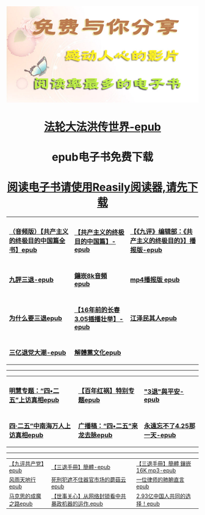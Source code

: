 
<tbody>
<tr>
<td align="center"><IMG SRC="https://github.com/dfchunsring/wer/blob/master/img/2018-0514189.jpg?raw=true" width=880></td>
</tr>
<h1 align="center">	
<td><a href="https://github.com/dfchunsring/yue/blob/master/epub--1/fldfhao.epub?raw=true">法轮大法洪传世界-epub</a></td></h1></p>		
	
<h1 align="center">epub电子书免费下载</h1></p>
<h1 align="center">	
<td><a href="https://github.com/dfchunsring/wer/blob/master/downldoad/Reasily1802h.apk?raw=true">阅读电子书请使用Reasily阅读器,请先下载</a></td></h1></p>	
	
<table>

<tr>	
	<td><h3><a href="https://github.com/dfchunsring/yue/blob/master/epub/goalmp3Np.epub?raw=true">（音频版）【共产主义的终极目的中国篇全书】epub</a></h3></td>
	<td><h3><a href="https://github.com/dfchunsring/wer/blob/master/epub/gbUltiGoalCmChina.epub?raw=true">【共产主义的终极目的中国篇】-epub </a></h3></td>
	<td><h3><a href="https://github.com/dfchunsring/yue/blob/master/epub--1/goalmp3Npr.epub?raw=true">【《九评》编辑部：《共产主义的终极目的》】播报版-epub</a></h3></td>	
</tr>

<tr>
<td><h3><a href="https://github.com/dfchunsring/yue/blob/master/epub--1/jpgcdm4a5k.epub?raw=true">九評三退-epub</a></h3></td>
<td><h3><a href="https://git.io/8k">鑲崁8k音頻epub</a>&nbsp;&nbsp; </a></h3></td>
<td><h3><a href="https://github.com/dfchunsring/wer/blob/master/downldoad/goalmp4Npf.epub?raw=true">mp4播报版 epub </a></h3></td>	
</tr>
<tr>
	<td><h3><a href="https://git.io/whytd">为什么要三退epub</a></h3></td>	
	<td><h3><a href="https://github.com/dfchunsring/wer/blob/master/epub/305.epub?raw=true"> 【16年前的长春3.05插播壮举】-epub</a></h3></td>	
	<td><h3><a href="https://github.com/dfchunsring/yue/blob/master/epub--1/jzmqr-p-2018.epub?raw=true">江泽民其人epub</a></h3></td>

</tr>
<tr>
<td><h3><a href="https://github.com/dfchunsring/wer/blob/master/epub-1/300Mst.epub?raw=true">三亿退党大潮-epub</a></h3></td>	
<td><h3><a href="https://git.io/jtdwh">解體黨文化epub</a></h3></td>
</tr>
</table>
<hr/>	
<table>
<tr>
	<td><h3><a href="https://github.com/dfchunsring/wer/blob/master/epub-1/ak-425mstthtr.epub?raw=true" width=270>明慧专题：“四•二五”上访真相epub</a></h3></td>	
	<td><h3><a href="https://github.com/dfchunsring/wer/blob/master/epub-1/ok-bnhha1_20.epub?raw=true" width=270>【百年红祸】特别专题epub</a></h3></td>
	<td><h3><a href="https://github.com/dfchunsring/wer/blob/master/epub-1/3tvspd316-ok.epub?raw=true" width=270>"3退"與平安-epub</a></h3></td>
</tr>	
<tr>
	<td><h3><a href="https://github.com/dfchunsring/wer/blob/master/epub-1/425petitioning.epub?raw=true" width=270>四‧二五”中南海万人上访真相epub</a></h3></td>	
	<td><h3><a href="https://github.com/dfchunsring/wer/blob/master/epub-1/ok.425Insandouts..epub?raw=true" width=270>广播稿：“四•二五”来龙去脉epub</a></h3></td>
	<td><h3><a href="https://github.com/dfchunsring/wer/blob/master/epub-1/425snfa.epub?raw=true" width=270>永遠忘不了4.25那一天-epub</a></h3></td>	
	
</tr>	
</table>
<hr/>
<table>	
<tr>
	<td><a href="https://git.io/9ping">【九评共产党】epub</a></td>
	<td><a href="https://github.com/dfchunsring/wer/blob/master/epub/stsc.epub?raw=true">【三退手冊】簡體-epub</a></td>
	<td><a href="https://github.com/dfchunsring/wer/blob/master/epub/stsczf.epub?raw=true">【三退手冊】簡體 鑲嵌16K mp3-epub</a></td>
	
</tr>

<tr>
	<td><a href="https://git.io/fytdx">风雨天地行epub</a></td>
	<td><a href="https://git.io/mro">死刑犯遮不住器官市场的蘑菇云epub</a></td>
	<td><a href="https://github.com/dfchunsring/wer/blob/master/epub/lawyer.epub?raw=true">一位律师的肺腑直言epub</a></td>
</tr>

<tr>
	<td><a href="https://git.io/mks">马克思的成魔之路epub</a></td>
	<td><a href="https://github.com/dfchunsring/wer/blob/master/epub/Everconcaa..epub?raw=true">【世事关心】从网络封锁看中共暴政机器的运作.epub</a></td>
	<td><a href="https://github.com/dfchunsring/wer/blob/master/epub/stsczf.epub?raw=true">2.93亿中国人共同的选择！epub</a></td>
</tr>
</table>  
</tbody>

